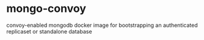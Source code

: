 # mongo-convoy
convoy-enabled mongodb docker image for bootstrapping an authenticated replicaset or standalone database

